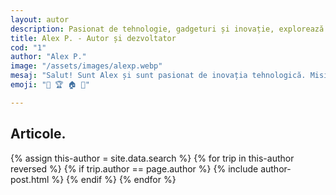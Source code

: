 ```yaml
---
layout: autor
description: Pasionat de tehnologie, gadgeturi și inovație, explorează cele mai recente tendințe și descoperiri. În articolele sale regăsim o combinație între pasiunea pentru gadgeturi și înțelegerea modului în care inovațiile tehnologice ne influențează viața de zi cu zi.
title: Alex P. - Autor și dezvoltator
cod: "1"
author: "Alex P."
image: "/assets/images/alexp.webp"
mesaj: "Salut! Sunt Alex și sunt pasionat de inovația tehnologică. Misiunea mea? Să îți aduc cele mai recente și mai sincere recenzii pentru produsele de tehnologie care îți pot îmbunătăți viața zilnică."
emoji: "🍳 🏆 🏠 💱" 

---
```

## Articole<span class="text-megna">.</span>

<div class="row reviews-wrapper">
	<div id="outputReview" class="row">
	{% assign this-author = site.data.search %}
	{% for trip in this-author reversed %}
	{% if trip.author == page.author %}
		{% include author-post.html %}
	{% endif %}
	{% endfor %}
	</div>
</div>
